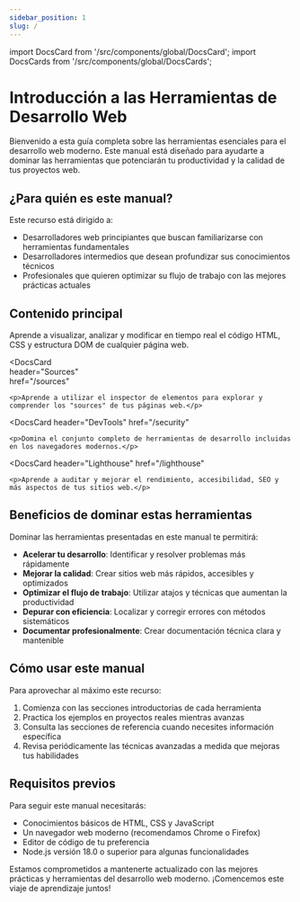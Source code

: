 ```yaml
---
sidebar_position: 1
slug: /
---
```


import DocsCard from '/src/components/global/DocsCard';
import DocsCards from '/src/components/global/DocsCards';

# Introducción a las Herramientas de Desarrollo Web

Bienvenido a esta guía completa sobre las herramientas esenciales para el desarrollo web moderno. Este manual está diseñado para ayudarte a dominar las herramientas que potenciarán tu productividad y la calidad de tus proyectos web.

## ¿Para quién es este manual?

Este recurso está dirigido a:
- Desarrolladores web principiantes que buscan familiarizarse con herramientas fundamentales
- Desarrolladores intermedios que desean profundizar sus conocimientos técnicos
- Profesionales que quieren optimizar su flujo de trabajo con las mejores prácticas actuales

## Contenido principal

<DocsCards>
  <DocsCard
    header="Inspector de Elementos"
    href="/dom"
  >
    <p>Aprende a visualizar, analizar y modificar en tiempo real el código HTML, CSS y estructura DOM de cualquier página web.</p>
  </DocsCard>
  
 <DocsCard  
    header="Sources"  
    href="/sources"  
>  
    <p>Aprende a utilizar el inspector de elementos para explorar y comprender los "sources" de tus páginas web.</p>  
</DocsCard>  
  
  <DocsCard
    header="DevTools"
    href="/security"
  >
    <p>Domina el conjunto completo de herramientas de desarrollo incluidas en los navegadores modernos.</p>
  </DocsCard>
  
  <DocsCard
    header="Lighthouse"
    href="/lighthouse"
  >
    <p>Aprende a auditar y mejorar el rendimiento, accesibilidad, SEO y más aspectos de tus sitios web.</p>
  </DocsCard>
</DocsCards>

## Beneficios de dominar estas herramientas

Dominar las herramientas presentadas en este manual te permitirá:

- **Acelerar tu desarrollo**: Identificar y resolver problemas más rápidamente
- **Mejorar la calidad**: Crear sitios web más rápidos, accesibles y optimizados
- **Optimizar el flujo de trabajo**: Utilizar atajos y técnicas que aumentan la productividad
- **Depurar con eficiencia**: Localizar y corregir errores con métodos sistemáticos
- **Documentar profesionalmente**: Crear documentación técnica clara y mantenible

## Cómo usar este manual

Para aprovechar al máximo este recurso:

1. Comienza con las secciones introductorias de cada herramienta
2. Practica los ejemplos en proyectos reales mientras avanzas
3. Consulta las secciones de referencia cuando necesites información específica
4. Revisa periódicamente las técnicas avanzadas a medida que mejoras tus habilidades

## Requisitos previos

Para seguir este manual necesitarás:

- Conocimientos básicos de HTML, CSS y JavaScript
- Un navegador web moderno (recomendamos Chrome o Firefox)
- Editor de código de tu preferencia
- Node.js versión 18.0 o superior para algunas funcionalidades

Estamos comprometidos a mantenerte actualizado con las mejores prácticas y herramientas del desarrollo web moderno. ¡Comencemos este viaje de aprendizaje juntos!
